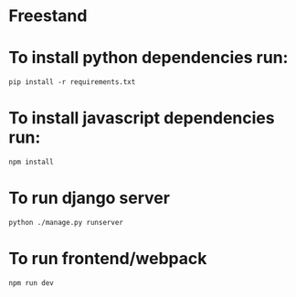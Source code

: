 # Freestand

# To install python dependencies run:

```
pip install -r requirements.txt
```

# To install javascript dependencies run:

```
npm install
```

# To run django server

```
python ./manage.py runserver
```

# To run frontend/webpack

```
npm run dev
```

